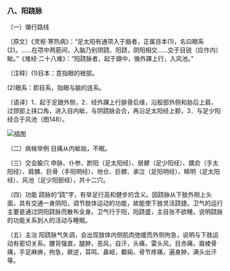 ### 八、阳跷脉

（一）循行路线

〔原文〕《灵枢·寒热病》：“足太阳有通项入于脑者，正属目本(1)，名曰眼系(2)。……在项中两筋间，入脑乃别阴跷、阳跷，阴阳相交……交于目锐（应作内）眦。”《难经·二十八难》：“阳跷脉者，起于跟中，循外踝上行，入风池。”

〔注释〕(1)目本：意指眼的根部。

(2)眼系：即目系，指眼与脑的连系。

〔语译〕1．起于足跟外侧，2．经外踝上行腓骨后缘，沿股部外侧和胁后上肩，过颈部上挟口角，进入目内眦，与阴跷脉会合，再沿足太阳经上额，3．与足少阳经合于风池（图148）。

![插图](./img/图148.jpg)

（二）病候举例  目痛从内眦始，不眠。

（三）交会腧穴  申脉、仆参、跗阳（足太阳经）、居髎（足少阳经）、臑俞（手太阳经）、肩髃、巨骨（手阳明经）、地仓、巨髎、承泣（足阳明经）、睛明（足太阳经）、风池（足少阳胆经），共十二穴。

（四）功能  跷脉的“跷”字，有举足行高和健步的含义。因跷脉从下肢外侧上头面，具有交通一身阴阳，调节肢体运动的功能，故能使下肢灵活跷捷。卫气的运行主要是通过阴阳跷脉而散布全身。卫气行于阳，阳跷盛，主目张不欲睡。说明跷脉的功能关系到人的活动与睡眠。

（五）主治  阳跷脉气失调，会出现肢体内侧肌肉弛缓而外侧拘急，说明与下肢运动有密切关系。腰背强直，腿肿，恶风，自汗，头痛，雷头风，目赤痛，眉棱骨痛，手足麻痹，拘急，厥逆，耳鸣、鼻衄，癫痫，骨节疼痛，遍身肿，满头出汗等。
